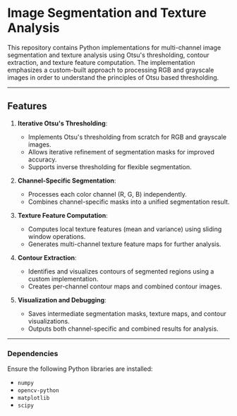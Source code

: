 # **Image Segmentation and Texture Analysis**

This repository contains Python implementations for multi-channel image segmentation and texture analysis using Otsu's thresholding, contour extraction, and texture feature computation. The implementation emphasizes a custom-built approach to processing RGB and grayscale images in order to understand the principles of Otsu based thresholding.

---

## **Features**

1. **Iterative Otsu's Thresholding**:
   - Implements Otsu's thresholding from scratch for RGB and grayscale images.
   - Allows iterative refinement of segmentation masks for improved accuracy.
   - Supports inverse thresholding for flexible segmentation.

2. **Channel-Specific Segmentation**:
   - Processes each color channel (R, G, B) independently.
   - Combines channel-specific masks into a unified segmentation result.

3. **Texture Feature Computation**:
   - Computes local texture features (mean and variance) using sliding window operations.
   - Generates multi-channel texture feature maps for further analysis.

4. **Contour Extraction**:
   - Identifies and visualizes contours of segmented regions using a custom implementation.
   - Creates per-channel contour maps and combined contour images.

5. **Visualization and Debugging**:
   - Saves intermediate segmentation masks, texture maps, and contour visualizations.
   - Outputs both channel-specific and combined results for analysis.

---


### **Dependencies**
Ensure the following Python libraries are installed:
- `numpy`
- `opencv-python`
- `matplotlib`
- `scipy`


